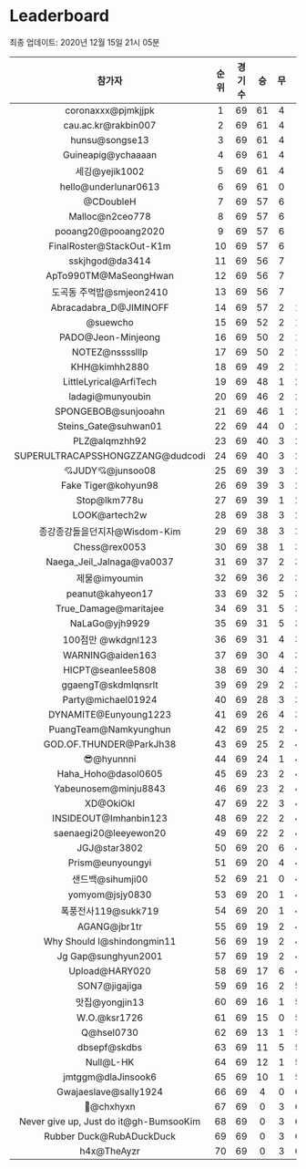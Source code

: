 # Leaderboard
최종 업데이트: 2020년 12월 15일 21시 05분




| 참가자 | 순위 | 경기수 | 승 | 무 | 패 | 승점 |
|:---:|:---:|:---:|:---:|:---:|:---:|:---:|
| coronaxxx@pjmkjjpk | 1 | 69 | 61 | 4 | 4 | 187 |
| cau.ac.kr@rakbin007 | 2 | 69 | 61 | 4 | 4 | 187 |
| hunsu@songse13 | 3 | 69 | 61 | 4 | 4 | 187 |
| Guineapig@ychaaaan | 4 | 69 | 61 | 4 | 4 | 187 |
| 세깅@yejik1002 | 5 | 69 | 61 | 4 | 4 | 187 |
| hello@underlunar0613 | 6 | 69 | 61 | 0 | 8 | 183 |
| @CDoubleH | 7 | 69 | 57 | 6 | 6 | 177 |
| Malloc@n2ceo778 | 8 | 69 | 57 | 6 | 6 | 177 |
| pooang20@pooang2020 | 9 | 69 | 57 | 6 | 6 | 177 |
| FinalRoster@StackOut-K1m | 10 | 69 | 57 | 6 | 6 | 177 |
| sskjhgod@da3414 | 11 | 69 | 56 | 7 | 6 | 175 |
| ApTo990TM@MaSeongHwan | 12 | 69 | 56 | 7 | 6 | 175 |
| 도곡동 주먹밥@smjeon2410 | 13 | 69 | 56 | 7 | 6 | 175 |
| Abracadabra_D@JIMINOFF | 14 | 69 | 57 | 2 | 10 | 173 |
| @suewcho | 15 | 69 | 52 | 2 | 15 | 158 |
| PADO@Jeon-Minjeong | 16 | 69 | 50 | 2 | 17 | 152 |
| NOTEZ@nsssslllp | 17 | 69 | 50 | 2 | 17 | 152 |
| KHH@kimhh2880 | 18 | 69 | 49 | 2 | 18 | 149 |
| LittleLyrical@ArfiTech | 19 | 69 | 48 | 1 | 20 | 145 |
| ladagi@munyoubin | 20 | 69 | 46 | 2 | 21 | 140 |
| SPONGEBOB@sunjooahn | 21 | 69 | 46 | 1 | 22 | 139 |
| Steins_Gate@suhwan01 | 22 | 69 | 44 | 0 | 25 | 132 |
| PLZ@alqmzhh92 | 23 | 69 | 40 | 3 | 26 | 123 |
| SUPERULTRACAPSSHONGZZANG@dudcodi | 24 | 69 | 40 | 3 | 26 | 123 |
| 💘JUDY💘@junsoo08 | 25 | 69 | 39 | 3 | 27 | 120 |
| Fake Tiger@kohyun98 | 26 | 69 | 39 | 3 | 27 | 120 |
| Stop@lkm778u | 27 | 69 | 39 | 1 | 29 | 118 |
| LOOK@artech2w | 28 | 69 | 38 | 3 | 28 | 117 |
| 종강종강돌을던지자@Wisdom-Kim | 29 | 69 | 38 | 3 | 28 | 117 |
| Chess@rex0053 | 30 | 69 | 38 | 1 | 30 | 115 |
| Naega_Jeil_Jalnaga@va0037 | 31 | 69 | 37 | 2 | 30 | 113 |
| 제물@imyoumin | 32 | 69 | 36 | 2 | 31 | 110 |
| peanut@kahyeon17 | 33 | 69 | 32 | 5 | 32 | 101 |
| True_Damage@maritajee | 34 | 69 | 31 | 5 | 33 | 98 |
| NaLaGo@yjh9929 | 35 | 69 | 31 | 5 | 33 | 98 |
| 100점만 @wkdgnl123 | 36 | 69 | 31 | 4 | 34 | 97 |
| WARNING@aiden163 | 37 | 69 | 30 | 4 | 35 | 94 |
| HICPT@seanlee5808 | 38 | 69 | 30 | 4 | 35 | 94 |
| ggaengT@skdmlqnsrlt | 39 | 69 | 29 | 2 | 38 | 89 |
| Party@michael01924 | 40 | 69 | 28 | 3 | 38 | 87 |
| DYNAMITE@Eunyoung1223 | 41 | 69 | 26 | 4 | 39 | 82 |
| PuangTeam@Namkyunghun | 42 | 69 | 25 | 2 | 42 | 77 |
| GOD.OF.THUNDER@ParkJh38 | 43 | 69 | 25 | 2 | 42 | 77 |
| 😎@hyunnni | 44 | 69 | 24 | 1 | 44 | 73 |
| Haha_Hoho@dasol0605 | 45 | 69 | 23 | 2 | 44 | 71 |
| Yabeunosem@minju8843 | 46 | 69 | 23 | 2 | 44 | 71 |
| XD@OkiOkl | 47 | 69 | 22 | 3 | 44 | 69 |
| INSIDEOUT@Imhanbin123 | 48 | 69 | 22 | 2 | 45 | 68 |
| saenaegi20@leeyewon20 | 49 | 69 | 22 | 2 | 45 | 68 |
| JGJ@star3802 | 50 | 69 | 20 | 6 | 43 | 66 |
| Prism@eunyoungyi | 51 | 69 | 20 | 4 | 45 | 64 |
| 샌드백@sihumji00 | 52 | 69 | 21 | 0 | 48 | 63 |
| yomyom@jsjy0830 | 53 | 69 | 20 | 1 | 48 | 61 |
| 폭풍전사119@sukk719 | 54 | 69 | 20 | 1 | 48 | 61 |
| AGANG@jbr1tr | 55 | 69 | 19 | 2 | 48 | 59 |
| Why Should I@shindongmin11 | 56 | 69 | 19 | 2 | 48 | 59 |
| Jg Gap@sunghyun2001 | 57 | 69 | 19 | 2 | 48 | 59 |
| Upload@HARY020 | 58 | 69 | 17 | 6 | 46 | 57 |
| SON7@jigajiga | 59 | 69 | 16 | 2 | 51 | 50 |
| 맛집@yongjin13 | 60 | 69 | 16 | 1 | 52 | 49 |
| W.O.@ksr1726 | 61 | 69 | 15 | 0 | 54 | 45 |
| Q@hsel0730 | 62 | 69 | 13 | 1 | 55 | 40 |
| dbsepf@skdbs | 63 | 69 | 11 | 5 | 53 | 38 |
| Null@L-HK | 64 | 69 | 12 | 1 | 56 | 37 |
| jmtggm@dlaJinsook6 | 65 | 69 | 10 | 1 | 58 | 31 |
| Gwajaeslave@sally1924 | 66 | 69 | 4 | 0 | 65 | 12 |
| 👑@chxhyxn | 67 | 69 | 0 | 3 | 66 | 3 |
| Never give up, Just do it@gh-BumsooKim | 68 | 69 | 0 | 3 | 66 | 3 |
| Rubber Duck@RubADuckDuck | 69 | 69 | 0 | 3 | 66 | 3 |
| h4x@TheAyzr | 70 | 69 | 0 | 3 | 66 | 3 |